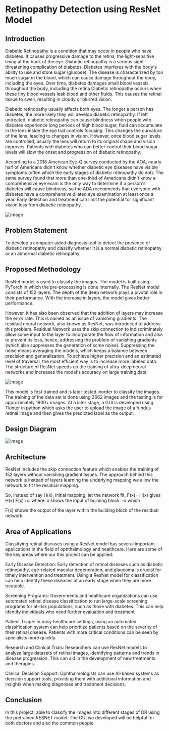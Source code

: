 # Retinopathy Detection using ResNet Model
## Introduction
Diabetic Retinopathy is a condition that may occur in people who have diabetes. It causes progressive damage to the retina, the light-sensitive lining at the back of the eye. Diabetic retinopathy is a serious sight-threatening complication of diabetes. Diabetes interferes with the body's ability to use and store sugar (glucose). The disease is characterized by too much sugar in the blood, which can cause damage throughout the body, including the eyes. Over time, diabetes damages small blood vessels throughout the body, including the retina Diabetic retinopathy occurs when these tiny blood vessels leak blood and other fluids. This causes the retinal tissue to swell, resulting in cloudy or blurred vision.

Diabetic retinopathy usually affects both eyes. The longer a person has diabetes, the more likely they will develop diabetic retinopathy. If left untreated, diabetic retinopathy can cause blindness when people with diabetes experience long periods of high blood sugar, fluid can accumulate in the lens inside the eye trat controls focusing. This changes the curvature of the lens, leading to changes in vision. However, once blood sugar levels are controlled, usually the lens will return to its original shape and vision improves. Patients with diabetes who can better control their blood sugar levels will slow the onset and progression of diabetic retinopathy.

According to a 2018 American Eye-Q survey conducted by the AOA, nearly half of Americans didn't know whether diabetic eye diseases have visible symptoms (often which the early stages of diabetic retinopathy do not). The same survey found that more than one-third of Americans didn't know a comprehensive eye exam is the only way to determine if a person's diabetes will cause blindness, so the ADA recommends that everyone with diabetes have a comprehensive dilated eye examination at least once a year. Early detection and treatment can limit the potential for significant vision loss from diabetic retinopathy.

![image](https://github.com/SomyanshAvasthi/Retinopathy-Detection-using-ResNet-Model/assets/107310391/142da620-5e29-49ec-b3cd-04ebf4a39359)

## Problem Statement
To develop a computer aided diagnosis tool to detect the presence of diabetic  retinopathy and classify whether it is a normal diabetic retinopathy or an abnormal  diabetic retinopathy.

## Proposed Methodology
ResNet model is used to classify the images. The model is built using PyTorch in which the pre-processing is done internally. The ResNet model consists of 152 layers. The depth of the deep network plays a pivotal role in their performance. With the increase in layers, the model gives better performance.

However, it has also been observed that the addition of layers may increase the error rate. This is named as an issue of vanishing gradients. The residual neural network, also known as ResNet, was introduced to address this problem. Residual Network uses the skip connection to indiscriminately allow some input to the layer to incorporate the flow of information and also to prevent its loss, hence, addressing the problem of vanishing gradients (which also suppresses the generation of some noise). Suppressing the noise means averaging the models, which keeps a balance between precision and generalization. To achieve higher precision and an estimated level of traversal, the most efficient way is to increase more labeled data. The structure of ResNet speeds up the training of ultra-deep neural networks and increases the model's accuracy on large training data.

![image](https://github.com/SomyanshAvasthi/Retinopathy-Detection-using-ResNet-Model/assets/107310391/362c87b6-82cf-441d-8838-8c880603be38)

This model is first trained and is later tested inorder to classify the images. The training of the data set is done using 3662 images and the testing is for approximately 1900+ images. At a later stage, a GUI is developed using Tkinter in python which asks the user to upload the image of a fundus retinal image and then gives the predicted label as the output.

## Design Diagram
![image](https://github.com/SomyanshAvasthi/Retinopathy-Detection-using-ResNet-Model/assets/107310391/77564256-8866-40d4-99ce-3b1554524bc2)

## Architecture
ResNet includes the skip connection feature which enables the training of 152 layers without vanishing gradient issues. The approach behind this network is instead of layers learning the underlying mapping we allow the network to fit the residual mapping.

So, instead of say H(x), initial mapping, let the network fit, F(x)= H(x) gives H(x) F(x)+x. where: x shows the input of building block. -x which

F(x) shows the output of the layer within the building block of the residual network.

## Area of Applications 
Classifying	retinal	diseases	using	a	ResNet	model	has	several	important	applications	in	the	field	of  ophthalmology and healthcare. Here are some of the key areas where our this project can be applied:

Early Disease Detection: Early detection of retinal diseases such as diabetic retinopathy, age-related  macular degeneration, and glaucoma is crucial for timely intervention and treatment. Using a ResNet  model for classification can help identify these diseases at an early stage when they are more treatable.

Screening Programs: Governments and healthcare organizations can use automated retinal disease  classification to run large-scale screening programs for at-risk populations, such as those with diabetes.  This can help identify individuals who need further evaluation and treatment

Patient Triage: In busy healthcare settings, using an automated classification system can help prioritize  patients based on the severity of their retinal disease. Patients with more critical conditions can be seen  by specialists more quickly.

Research and Clinical Trials: Researchers can use ResNet models to analyze large datasets of retinal  images, identifying patterns and trends in disease progression. This can aid in the development of new  treatments and therapies.

Clinical Decision Support: Ophthalmologists can use AI-based systems as decision support tools,  providing them with additional information and insights when making diagnoses and treatment decisions.

## Conclusion
In this project, able to classify the images into different stages of DR using the pretrained RESNET model. The GUI we developed will be helpful for both doctors and also the common people.


